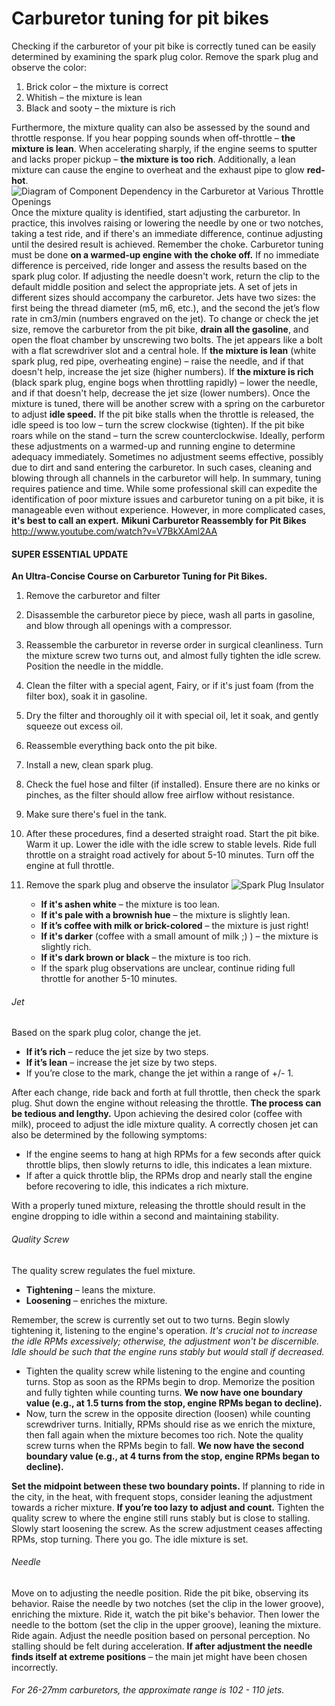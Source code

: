 # Carburetor tuning for pit bikes

Checking if the carburetor of your pit bike is correctly tuned can be easily determined by examining the spark plug color. Remove the spark plug and observe the color:

1. Brick color – the mixture is correct
2. Whitish – the mixture is lean
3. Black and sooty – the mixture is rich

Furthermore, the mixture quality can also be assessed by the sound and throttle response. If you hear popping sounds when off-throttle – **the mixture is lean**. When accelerating sharply, if the engine seems to sputter and lacks proper pickup – **the mixture is too rich**. Additionally, a lean mixture can cause the engine to overheat and the exhaust pipe to glow **red-hot**. ![Diagram of Component Dependency in the Carburetor at Various Throttle Openings](http://mypitbike.ru/uploads/images/00/00/02/2012/04/18/100b86.png "Diagram of Component Dependency in the Carburetor at Various Throttle Openings") Once the mixture quality is identified, start adjusting the carburetor. In practice, this involves raising or lowering the needle by one or two notches, taking a test ride, and if there's an immediate difference, continue adjusting until the desired result is achieved. Remember the choke. Carburetor tuning must be done **on a warmed-up engine with the choke off.** If no immediate difference is perceived, ride longer and assess the results based on the spark plug color. If adjusting the needle doesn't work, return the clip to the default middle position and select the appropriate jets. A set of jets in different sizes should accompany the carburetor. Jets have two sizes: the first being the thread diameter (m5, m6, etc.), and the second the jet’s flow rate in cm3/min (numbers engraved on the jet). To change or check the jet size, remove the carburetor from the pit bike, **drain all the gasoline**, and open the float chamber by unscrewing two bolts. The jet appears like a bolt with a flat screwdriver slot and a central hole. If **the mixture is lean** (white spark plug, red pipe, overheating engine) – raise the needle, and if that doesn't help, increase the jet size (higher numbers). If **the mixture is rich** (black spark plug, engine bogs when throttling rapidly) – lower the needle, and if that doesn't help, decrease the jet size (lower numbers). Once the mixture is tuned, there will be another screw with a spring on the carburetor to adjust **idle speed.** If the pit bike stalls when the throttle is released, the idle speed is too low – turn the screw clockwise (tighten). If the pit bike roars while on the stand – turn the screw counterclockwise. Ideally, perform these adjustments on a warmed-up and running engine to determine adequacy immediately. Sometimes no adjustment seems effective, possibly due to dirt and sand entering the carburetor. In such cases, cleaning and blowing through all channels in the carburetor will help. In summary, tuning requires patience and time. While some professional skill can expedite the identification of poor mixture issues and carburetor tuning on a pit bike, it is manageable even without experience. However, in more complicated cases, **it's best to call an expert.** **Mikuni Carburetor Reassembly for Pit Bikes** http://www.youtube.com/watch?v=V7BkXAml2AA

#### SUPER ESSENTIAL UPDATE

**An Ultra-Concise Course on Carburetor Tuning for Pit Bikes.**

01. Remove the carburetor and filter
02. Disassemble the carburetor piece by piece, wash all parts in gasoline, and blow through all openings with a compressor.
03. Reassemble the carburetor in reverse order in surgical cleanliness. Turn the mixture screw two turns out, and almost fully tighten the idle screw. Position the needle in the middle.
04. Clean the filter with a special agent, Fairy, or if it's just foam (from the filter box), soak it in gasoline.
05. Dry the filter and thoroughly oil it with special oil, let it soak, and gently squeeze out excess oil.
06. Reassemble everything back onto the pit bike.
07. Install a new, clean spark plug.
08. Check the fuel hose and filter (if installed). Ensure there are no kinks or pinches, as the filter should allow free airflow without resistance.
09. Make sure there's fuel in the tank.
10. After these procedures, find a deserted straight road. Start the pit bike. Warm it up. Lower the idle with the idle screw to stable levels. Ride full throttle on a straight road actively for about 5-10 minutes. Turn off the engine at full throttle.
11. Remove the spark plug and observe the insulator ![Spark Plug Insulator](http://mypitbike.ru/uploads/images/00/00/01/2012/05/29/56604917d3.jpg "Spark Plug Insulator")

    - **If it's ashen white** – the mixture is too lean.
    - **If it's pale with a brownish hue** – the mixture is slightly lean.
    - **If it’s coffee with milk or brick-colored** – the mixture is just right!
    - **If it's darker** (coffee with a small amount of milk ;) ) – the mixture is slightly rich.
    - **If it's dark brown or black** – the mixture is too rich.
    - If the spark plug observations are unclear, continue riding full throttle for another 5-10 minutes.

###### Jet

Based on the spark plug color, change the jet.

- **If it’s rich** – reduce the jet size by two steps.
- **If it’s lean** – increase the jet size by two steps.
- If you’re close to the mark, change the jet within a range of +/- 1.

After each change, ride back and forth at full throttle, then check the spark plug. Shut down the engine without releasing the throttle. **The process can be tedious and lengthy.** Upon achieving the desired color (coffee with milk), proceed to adjust the idle mixture quality. A correctly chosen jet can also be determined by the following symptoms:

- If the engine seems to hang at high RPMs for a few seconds after quick throttle blips, then slowly returns to idle, this indicates a lean mixture.
- If after a quick throttle blip, the RPMs drop and nearly stall the engine before recovering to idle, this indicates a rich mixture.

With a properly tuned mixture, releasing the throttle should result in the engine dropping to idle within a second and maintaining stability.

###### Quality Screw

The quality screw regulates the fuel mixture.

- **Tightening** – leans the mixture.
- **Loosening** – enriches the mixture.

Remember, the screw is currently set out to two turns. Begin slowly tightening it, listening to the engine's operation. *It's crucial not to increase the idle RPMs excessively; otherwise, the adjustment won't be discernible. Idle should be such that the engine runs stably but would stall if decreased.*

- Tighten the quality screw while listening to the engine and counting turns. Stop as soon as the RPMs begin to drop. Memorize the position and fully tighten while counting turns. **We now have one boundary value (e.g., at 1.5 turns from the stop, engine RPMs began to decline).**
- Now, turn the screw in the opposite direction (loosen) while counting screwdriver turns. Initially, RPMs should rise as we enrich the mixture, then fall again when the mixture becomes too rich. Note the quality screw turns when the RPMs begin to fall. **We now have the second boundary value (e.g., at 4 turns from the stop, engine RPMs began to decline).**

**Set the midpoint between these two boundary points.** If planning to ride in the city, in the heat, with frequent stops, consider leaning the adjustment towards a richer mixture. **If you’re too lazy to adjust and count.** Tighten the quality screw to where the engine still runs stably but is close to stalling. Slowly start loosening the screw. As the screw adjustment ceases affecting RPMs, stop turning. There you go. The idle mixture is set.

###### Needle

Move on to adjusting the needle position. Ride the pit bike, observing its behavior. Raise the needle by two notches (set the clip in the lower groove), enriching the mixture. Ride it, watch the pit bike's behavior. Then lower the needle to the bottom (set the clip in the upper groove), leaning the mixture. Ride again. Adjust the needle position based on personal perception. No stalling should be felt during acceleration. **If after adjustment the needle finds itself at extreme positions** – the main jet might have been chosen incorrectly.

###### For 26-27mm carburetors, the approximate range is 102 - 110 jets.